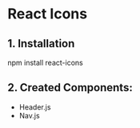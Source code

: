 # React Icons
## 1. Installation
npm install react-icons

## 2. Created Components:
<ul>
  <li>Header.js</li>
  <li>Nav.js</li>
</ul>

